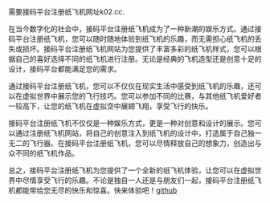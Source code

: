 需要接码平台注册纸飞机网址k02.cc.

在当今数字化的社会中，接码平台注册纸飞机成为了一种新潮的娱乐方式。通过接码平台注册纸飞机，您可以随时随地体验到纸飞机的乐趣，而无需担心纸飞机的丢失或损坏。接码平台注册纸飞机网站为您提供了丰富多彩的纸飞机样式，您可以根据自己的喜好选择不同的纸飞机进行注册。无论是经典的飞机造型还是创意十足的设计，接码平台都能满足您的需求。

通过接码平台注册纸飞机，您可以不仅仅在现实生活中感受到纸飞机的乐趣，还可以在虚拟世界中展示您的飞行技巧。您可以参加不同的比赛，与其他纸飞机爱好者一较高下，让您的纸飞机在虚拟空中展翅飞翔，享受飞行的快乐。

接码平台注册纸飞机不仅仅是一种娱乐方式，更是一种对创意和设计的展示。您可以通过注册纸飞机网站，将自己的创意注入到纸飞机的设计中，打造属于自己独一无二的飞行器。在接码平台注册纸飞机，您可以尽情释放自己的想象力，创造出与众不同的纸飞机作品。

总之，接码平台注册纸飞机为您提供了一个全新的纸飞机体验，让您可以在虚拟世界中尽情享受飞行的乐趣。不论是独自一人还是与朋友们一起，接码平台注册纸飞机都能带给您无尽的快乐和惊喜。快来体验吧！[github](https://github.com)